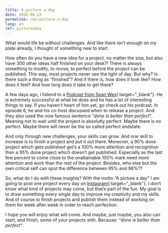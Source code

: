 ```yaml
---
title: A picture a day
date: 2016-06-23
permalink: /en/picture-a-day
lang: en
ref: pictureaday
---
```


What would life be without challenges. And like there isn’t enough on my plate already, I thought of something new to start.

How often do you have a new idea for a project, no matter the size, but also have 300 other ideas half finished on your desk?! There is always something to modify, to revise, to perfect before the project can be published. This way, most projects never see the light of day. But why? Is there such a thing as “finished”? And if there is, how does it look like? How does it feel? And how long does it take to get there?

A few days ago, I listend to a [Podcast from Sean Wes](https://seanwes.com/podcast/){:target="_blank"}. He is extremely successful at what he does and he has a lot of interesting things to say. If you haven't heart of him yet, go check out his podcast. In episode 6, he and his co-host discussed when to release a project. And they also used the now famous sentence "*done is better than perfect*". Meaning not to wait until the project is absolutly perfect. Maybe there is no perfect. Maybe there will never be the so called perfect endstate. 

And only through new challenges, your skills can grow. And one skill to increase is to finish a project and put it out there. Moreover, a 90% done project which gets published get‘s a 100% more attention and recognition than a 95% done project which doesn‘t get published. Especially as the last few percent to come close to the unattainable 100% mark need more attention and work than the rest of the project. Besides, who else but the own critical self can spot the difference between 95% and 98%??

So, what do I do with these insights? With the motto “A picture a day” I am going to post one project every day on [Instagram](https://www.instagram.com/verena_von_o/){:target="_blank"}. I don‘t know what kind of projects may come, but that‘s part of the fun. My goal is to draw something every single day to improve my creativity and my skills. And of course to finish projects and publish them instead of working on them for week after week in order to reach perfection. 

I hope you will enjoy what will come. And maybe, just maybe, you also can start, and finish, some of your projects with. Because: *"done is better than perfect"*.



